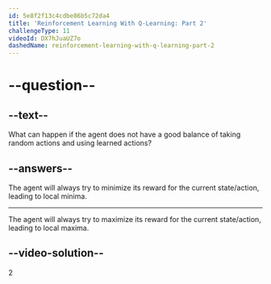 ```yaml
---
id: 5e8f2f13c4cdbe86b5c72da4
title: 'Reinforcement Learning With Q-Learning: Part 2'
challengeType: 11
videoId: DX7hJuaUZ7o
dashedName: reinforcement-learning-with-q-learning-part-2
---
```


# --question--

## --text--

What can happen if the agent does not have a good balance of taking random actions and using learned actions?

## --answers--

The agent will always try to minimize its reward for the current state/action, leading to local minima.

---

The agent will always try to maximize its reward for the current state/action, leading to local maxima.

## --video-solution--

2
